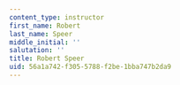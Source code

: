 ```yaml
---
content_type: instructor
first_name: Robert
last_name: Speer
middle_initial: ''
salutation: ''
title: Robert Speer
uid: 56a1a742-f305-5788-f2be-1bba747b2da9
---
```

